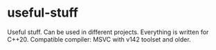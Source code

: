 # useful-stuff

Useful stuff. Can be used in different projects.
Everything is written for C++20.
Compatible compiler: MSVC with v142 toolset and older.
